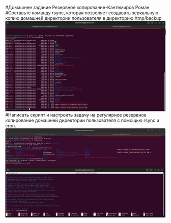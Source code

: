 #Домашнее задание Резервное копирование-Кантемиров Роман
#Составьте команду rsync, которая позволяет создавать зеркальную копию домашней директории пользователя в директорию /tmp/backup
![z11.png](https://github.com/kantemirovrs/backup/blob/main/img/z11.png)
#Написать скрипт и настроить задачу на регулярное резервное копирование домашней директории пользователя с помощью rsync и cron.
![z21.png](https://github.com/kantemirovrs/backup/blob/main/img/z21.png)

